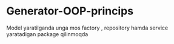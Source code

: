 # Generator-OOP-princips
Model yaratilganda unga mos factory , repository hamda service yaratadigan package qilinmoqda
